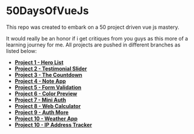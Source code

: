 # 50DaysOfVueJs
This repo was created to embark on a 50 project driven vue js mastery.

It would really be an honor if i get critiques from you guys as this more of a learning journey for me. All projects are pushed in different branches as listed below:

- **[Project 1 - Hero List](https://github.com/dev-charles15531/50DaysOfVueJs/tree/project1)**
- **[Project 2 - Testimonial Slider](https://github.com/dev-charles15531/50DaysOfVueJs/tree/project2)**
- **[Project 3 - The Countdown](https://github.com/dev-charles15531/50DaysOfVueJs/tree/project3)**
- **[Project 4 - Note App](https://github.com/dev-charles15531/50DaysOfVueJs/tree/project4)**
- **[Project 5 - Form Validation](https://github.com/dev-charles15531/50DaysOfVueJs/tree/project5)**
- **[Project 6 - Color Preview](https://github.com/dev-charles15531/50DaysOfVueJs/tree/project6)**
- **[Project 7 - Mini Auth](https://github.com/dev-charles15531/50DaysOfVueJs/tree/project7)**
- **[Project 8 - Web Calculator](https://github.com/dev-charles15531/50DaysOfVueJs/tree/project8)**
- **[Project 9 - Auth More](https://github.com/dev-charles15531/50DaysOfVueJs/tree/project9)**
- **[Project 10 - Weather App](https://github.com/dev-charles15531/50DaysOfVueJs/tree/project10)**
- **[Project 10 - IP Address Tracker](https://github.com/dev-charles15531/50DaysOfVueJs/tree/project11)**
